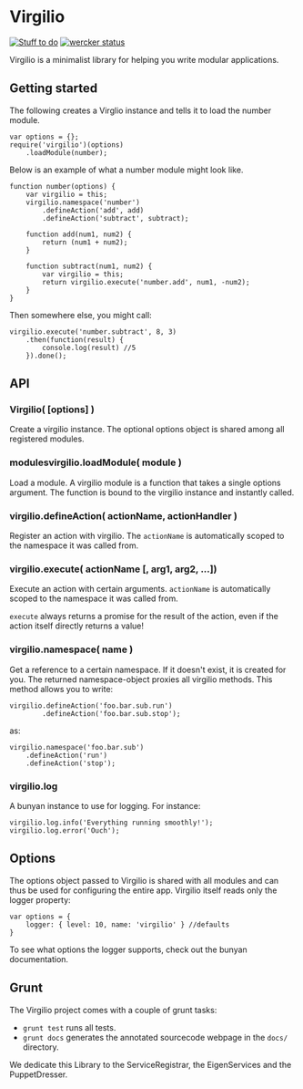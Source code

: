 # Virgilio
[![Stuff to do](https://badge.waffle.io/icemobilelab/virgilio.png)](https://waffle.io/icemobilelab/virgilio) [![wercker status](https://app.wercker.com/status/69a7f421e9d59612238df4e8af206558/s/master "wercker status")](https://app.wercker.com/project/bykey/69a7f421e9d59612238df4e8af206558)

Virgilio is a minimalist library for helping you write modular applications.

## Getting started
The following creates a Virglio instance and tells it to load the number module.

    var options = {};
    require('virgilio')(options)
        .loadModule(number);

Below is an example of what a number module might look like.

    function number(options) {
        var virgilio = this;
        virgilio.namespace('number')
            .defineAction('add', add)
            .defineAction('subtract', subtract);

        function add(num1, num2) {
            return (num1 + num2);
        }

        function subtract(num1, num2) {
            var virgilio = this;
            return virgilio.execute('number.add', num1, -num2);
        }
    }

Then somewhere else, you might call:

    virgilio.execute('number.subtract', 8, 3)
        .then(function(result) {
            console.log(result) //5
        }).done();

## API
### Virgilio( [options] )
Create a virgilio instance.
The optional options object is shared among all registered modules.

### modulesvirgilio.loadModule( module )
Load a module.
A virgilio module is a function that takes a single options argument.
The function is bound to the virgilio instance and instantly called.

### virgilio.defineAction( actionName, actionHandler )
Register an action with virgilio.
The `actionName` is automatically scoped to the namespace it was called from.

### virgilio.execute( actionName [, arg1, arg2, ...])
Execute an action with certain arguments.
`actionName` is automatically scoped to the namespace it was called from.

`execute` always returns a promise for the result of the action, even if the action itself directly returns a value!

### virgilio.namespace( name )
Get a reference to a certain namespace.
If it doesn't exist, it is created for you.
The returned namespace-object proxies all virgilio methods.
This method allows you to write:

    virgilio.defineAction('foo.bar.sub.run')
            .defineAction('foo.bar.sub.stop');

as:

    virgilio.namespace('foo.bar.sub')
        .defineAction('run')
        .defineAction('stop');

### virgilio.log
A bunyan instance to use for logging.
For instance:

    virgilio.log.info('Everything running smoothly!');
    virgilio.log.error('Ouch');

## Options
The options object passed to Virgilio is shared with all modules and can thus be used for configuring the entire app.
Virgilio itself reads only the logger property:

    var options = {
        logger: { level: 10, name: 'virgilio' } //defaults
    }

To see what options the logger supports, check out the bunyan documentation.

## Grunt
The Virgilio project comes with a couple of grunt tasks:

- `grunt test` runs all tests.
- `grunt docs` generates the annotated sourcecode webpage in the `docs/` directory.



We dedicate this Library to the ServiceRegistrar, the EigenServices and the PuppetDresser.
